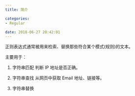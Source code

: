 ```yaml
---
title: 简介

categories:
- Regular

date: 2018-06-27 20:42:01
---
```


正则表达式通常被用来检索、替换那些符合某个模式(规则)的文本。

主要用于：

1. 字符串匹配
    判断 IP 地址是否正确。

1. 字符串查找
    从网页中获取 Email 地址、链接等。

1. 字符串替换